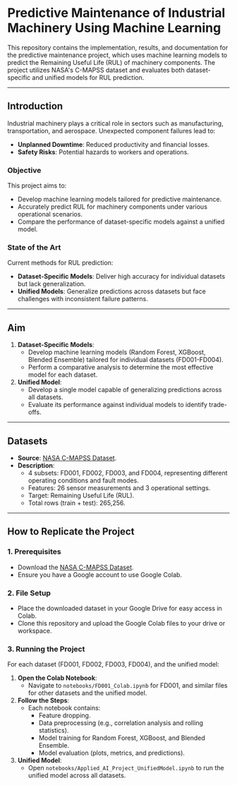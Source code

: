 # Predictive Maintenance of Industrial Machinery Using Machine Learning

This repository contains the implementation, results, and documentation for the predictive maintenance project, which uses machine learning models to predict the Remaining Useful Life (RUL) of machinery components. The project utilizes NASA's C-MAPSS dataset and evaluates both dataset-specific and unified models for RUL prediction.

---

## **Introduction**
Industrial machinery plays a critical role in sectors such as manufacturing, transportation, and aerospace. Unexpected component failures lead to:
- **Unplanned Downtime**: Reduced productivity and financial losses.
- **Safety Risks**: Potential hazards to workers and operations.

### **Objective**
This project aims to:
- Develop machine learning models tailored for predictive maintenance.
- Accurately predict RUL for machinery components under various operational scenarios.
- Compare the performance of dataset-specific models against a unified model.

### **State of the Art**
Current methods for RUL prediction:
- **Dataset-Specific Models**: Deliver high accuracy for individual datasets but lack generalization.
- **Unified Models**: Generalize predictions across datasets but face challenges with inconsistent failure patterns.

---

## **Aim**
1. **Dataset-Specific Models**:
   - Develop machine learning models (Random Forest, XGBoost, Blended Ensemble) tailored for individual datasets (FD001-FD004).
   - Perform a comparative analysis to determine the most effective model for each dataset.
2. **Unified Model**:
   - Develop a single model capable of generalizing predictions across all datasets.
   - Evaluate its performance against individual models to identify trade-offs.

---

## **Datasets**
- **Source**: [NASA C-MAPSS Dataset](https://data.nasa.gov/Aerospace/CMAPSS-Jet-Engine-Simulated-Data/ff5v-kuh6).
- **Description**:
  - 4 subsets: FD001, FD002, FD003, and FD004, representing different operating conditions and fault modes.
  - Features: 26 sensor measurements and 3 operational settings.
  - Target: Remaining Useful Life (RUL).
  - Total rows (train + test): 265,256.
 ---
## **How to Replicate the Project**

### **1. Prerequisites**
- Download the [NASA C-MAPSS Dataset](https://data.nasa.gov/Aerospace/CMAPSS-Jet-Engine-Simulated-Data/ff5v-kuh6).
- Ensure you have a Google account to use Google Colab.

### **2. File Setup**
- Place the downloaded dataset in your Google Drive for easy access in Colab.
- Clone this repository and upload the Google Colab files to your drive or workspace.

### **3. Running the Project**
For each dataset (FD001, FD002, FD003, FD004), and the unified model:
1. **Open the Colab Notebook**:
   - Navigate to `notebooks/FD001_Colab.ipynb` for FD001, and similar files for other datasets and the unified model.
2. **Follow the Steps**:
   - Each notebook contains:
     - Feature dropping.
     - Data preprocessing (e.g., correlation analysis and rolling statistics).
     - Model training for Random Forest, XGBoost, and Blended Ensemble.
     - Model evaluation (plots, metrics, and predictions).
3. **Unified Model**:
   - Open `notebooks/Applied_AI_Project_UnifiedModel.ipynb` to run the unified model across all datasets.
